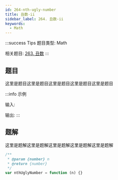 ```yaml
---
id: 264-nth-ugly-number
title: 丑数-ii
sidebar_label: 264. 丑数-ii
keywords:
  - Math
---
```


:::success Tips
题目类型: Math

相关题目: [263. 丑数](/leetcode/easy/263-is-ugly)
:::

## 题目

这里是题目这里是题目这里是题目这里是题目这里是题目

:::info 示例

输入:

输出:
:::

## 题解

这里是题解这里是题解这里是题解这里是题解这里是题解

```ts
/**
 * @param {number} n
 * @return {number}
 */
var nthUglyNumber = function (n) {}
```
